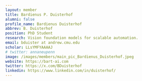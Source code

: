 ```yaml
---
layout: member
title: Bardienus P. Duisterhof
alumni: false 
profile_name: Bardienus Duisterhof
abbrev: B. Duisterhof
position: PhD Student
research: Vision foundation models for scalable automation.
email: bduister at andrew.cmu.edu
scholar: LLsYMFYAAAAJ
# twitter: annaneupenn
image: /images/members/main_pic_Bardienus_Duisterhof.jpeg
website: https://bart-ai.com
twitter: https://x.com/BDuisterhof
linkedin: https://www.linkedin.com/in/duisterhof/
---
```


